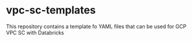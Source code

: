 # vpc-sc-templates
This repository contains a template fo YAML files that can be used for GCP VPC SC with Databricks
